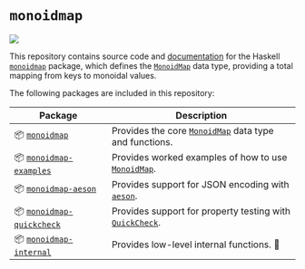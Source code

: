 # `monoidmap`
<a href="https://jonathanknowles.github.io/monoidmap/"><img src="https://img.shields.io/badge/API-Documentation-227755" /></a>

This repository contains source code and [documentation](https://github.com/jonathanknowles/monoidmap/tree/main/packages/monoidmap#readme) for the Haskell [`monoidmap`](https://hackage-content.haskell.org/package/monoidmap) package, which defines the [`MonoidMap`](https://hackage-content.haskell.org/package/monoidmap/docs/Data-MonoidMap.html#g:1) data type, providing a total mapping from keys to monoidal values.

The following packages are included in this repository:

| Package | Description |
|--|--|
| 📦 [`monoidmap`](https://hackage.haskell.org/package/monoidmap) | Provides the core [`MonoidMap`](https://hackage-content.haskell.org/package/monoidmap/docs/Data-MonoidMap.html#g:1) data type and functions. |
| 📦 [`monoidmap-examples`](https://hackage.haskell.org/package/monoidmap-examples) | Provides worked examples of how to use [`MonoidMap`](https://hackage-content.haskell.org/package/monoidmap/docs/Data-MonoidMap.html#g:1). |
| 📦 [`monoidmap-aeson`](https://hackage.haskell.org/package/monoidmap-aeson) | Provides support for JSON encoding with [`aeson`](https://hackage.haskell.org/package/aeson). |
| 📦 [`monoidmap-quickcheck`](https://hackage.haskell.org/package/monoidmap-quickcheck) | Provides support for property testing with [`QuickCheck`](https://hackage.haskell.org/package/QuickCheck). |
| 📦 [`monoidmap-internal`](https://hackage.haskell.org/package/monoidmap-internal) | Provides low-level internal functions. 🐉  |
